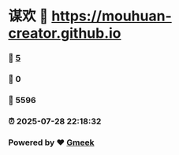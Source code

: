 # 谋欢 :link: https://mouhuan-creator.github.io 
### :page_facing_up: [5](https://mouhuan-creator.github.io/tag.html) 
### :speech_balloon: 0 
### :hibiscus: 5596 
### :alarm_clock: 2025-07-28 22:18:32 
### Powered by :heart: [Gmeek](https://github.com/Meekdai/Gmeek)
